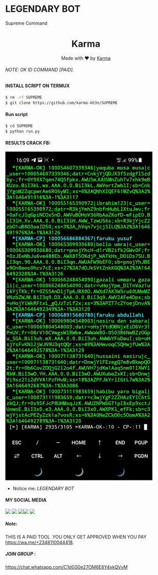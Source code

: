 #                     LEGENDARY BOT
Supreme Command
<h1 align="center">
  Karma
</h1>
</div>
<p align="center">
  Made with ❤️ by <a href="https://www.facebook.com/Karma428">Karma</a>
</p>
<p align="center">
 

###### NOTE: OK ID COMMAND [PAID].


#### INSTALL SCRIPT ON TERMUX
```bash
$ rm -rf SUPREME
$ git clone https://github.com/karma-kh3n/SUPREME
```
#### Run script
```bash
$ cd SUPREME
$ python run.py
```
#### RESULTS CRACK FB:
![template_s](https://github.com/Karma-kh3n/SUPREME/blob/main/Screenshot_20220306-221205_Gallery.jpg)
* Notice me: *LEGENDARY BOT*
#### MY SOCIAL MEDIA

[![](https://img.shields.io/badge/Github-black?logo=Github&logoColor=black&labelColor=white)](https://github.com/Karma-kh3n) [![](https://img.shields.io/badge/Twitter-blue?logo=Twitter&logoColor=White&labelColor=white)](https://mobile.twitter.com/)
[![](https://img.shields.io/badge/Facebook-blue?logo=Facebook&logoColor=blue&labelColor=white)](https://www.facebook.com/Karma428)[![](https://img.shields.io/badge/Instagram-red?logo=Instagram&logoColor=red&labelColor=white)](https://www.instagram.com/karmadavidd) [![](https://img.shields.io/badge/Whatsapp-CHAT-red?logo=Whatsapp&logoColor=Brightgreen&labelColor=white)](https://wa.me/+2348110044418?text=Asalamualaikum+bang)

##### Note:
THIS IS A PAID TOOL .YOU ONLY GET APPROVED WHEN YOU PAY
https://wa.me/+2348110044418.


##### JOIN GROUP :
https://chat.whatsapp.com/C1dGS0e27OM6E8Y4xkQVyM
